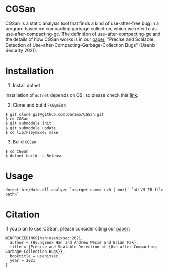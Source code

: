 # CGSan
CGSan is a static analysis tool that finds a kind of use-after-free bug in a program based on compacting garbage collection, which we refer to as use-after-compacting-gc.
The definition of use-after-compacting-gc and the details of how CGSan works is in our [paper](https://www.usenix.org/system/files/sec21-han-hyungseok.pdf), "Precise and Scalable Detection of Use-after-Compacting-Garbage-Collection Bugs" (Usenix Security 2021).

# Installation
1. Install dotnet

Installation of `dotnet` depends on OS, so please check this [link](https://dotnet.microsoft.com/download/linux-package-manager/ubuntu18-04/sdk-current).

2. Clone and build `FsSymExe`
```
$ git clone git@github.com:DaramG/CGSan.git
$ cd CGSan
$ git submodule init
$ git submodule update
$ cd lib/FsSymExe; make
```

3. Build `CGSan`
```
$ cd CGSan
$ dotnet build -c Release
```

# Usage

```
dotnet bin/Main.dll analyze `<target name> (v8 | moz)` `<LLVM IR file path>`
```


# Citation
If you plan to use CGSan, please consider citing our [paper](https://www.usenix.org/system/files/sec21-han-hyungseok.pdf):
```
@INPROCEEDINGS{han:usenixsec:2021,
  author = {HyungSeok Han and Andrew Wesie and Brian Pak},
  title = {Precise and Scalable Detection of {Use-after-Compacting-Garbage-Collection Bugs}},
  booktitle = usenixsec,
  year = 2021
}
```
